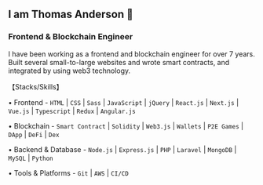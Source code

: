 ## I am Thomas Anderson 👋
### Frontend & Blockchain Engineer

I have been working as a frontend and blockchain engineer for over 7 years.
Built several small-to-large websites and wrote smart contracts, and integrated by using web3
technology.

【Stacks/Skills】

• Frontend - `HTML` | `CSS` | `Sass` | `JavaScript` | `jQuery` | `React.js` | `Next.js` | `Vue.js` | `Typescript` | `Redux` | `Angular.js`

• Blockchain - `Smart Contract` | `Solidity` | `Web3.js` | `Wallets` | `P2E Games` | `DApp` | `DeFi` | `Dex`

• Backend & Database - `Node.js` | `Express.js` | `PHP` | `Laravel` | `MongoDB` | `MySQL` | `Python`

• Tools & Platforms - `Git` | `AWS` | `CI/CD`
